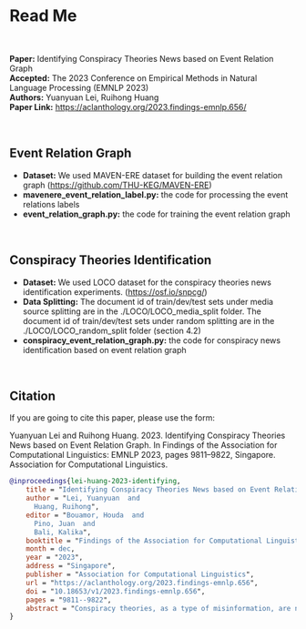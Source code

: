 # Read Me

<br/>

**Paper:** Identifying Conspiracy Theories News based on Event Relation Graph<br/>
**Accepted:** The 2023 Conference on Empirical Methods in Natural Language Processing (EMNLP 2023)<br/>
**Authors:** Yuanyuan Lei, Ruihong Huang<br/>
**Paper Link:** https://aclanthology.org/2023.findings-emnlp.656/

<br/>

## Event Relation Graph
* **Dataset:** We used MAVEN-ERE dataset for building the event relation graph (https://github.com/THU-KEG/MAVEN-ERE)<br/>
* **mavenere_event_relation_label.py:** the code for processing the event relations labels<br/>
* **event_relation_graph.py:** the code for training the event relation graph

<br/>

## Conspiracy Theories Identification
* **Dataset:** We used LOCO dataset for the conspiracy theories news identification experiments. (https://osf.io/snpcg/)<br/>
* **Data Splitting:** The document id of train/dev/test sets under media source splitting are in the ./LOCO/LOCO_media_split folder. The document id of train/dev/test sets under random splitting are in the ./LOCO/LOCO_random_split folder (section 4.2)<br/>
* **conspiracy_event_relation_graph.py:** the code for conspiracy news identification based on event relation graph

<br/>

## Citation

If you are going to cite this paper, please use the form:

Yuanyuan Lei and Ruihong Huang. 2023. Identifying Conspiracy Theories News based on Event Relation Graph. In Findings of the Association for Computational Linguistics: EMNLP 2023, pages 9811–9822, Singapore. Association for Computational Linguistics.

```bibtex
@inproceedings{lei-huang-2023-identifying,
    title = "Identifying Conspiracy Theories News based on Event Relation Graph",
    author = "Lei, Yuanyuan  and
      Huang, Ruihong",
    editor = "Bouamor, Houda  and
      Pino, Juan  and
      Bali, Kalika",
    booktitle = "Findings of the Association for Computational Linguistics: EMNLP 2023",
    month = dec,
    year = "2023",
    address = "Singapore",
    publisher = "Association for Computational Linguistics",
    url = "https://aclanthology.org/2023.findings-emnlp.656",
    doi = "10.18653/v1/2023.findings-emnlp.656",
    pages = "9811--9822",
    abstract = "Conspiracy theories, as a type of misinformation, are narratives that explains an event or situation in an irrational or malicious manner. While most previous work examined conspiracy theory in social media short texts, limited attention was put on such misinformation in long news documents. In this paper, we aim to identify whether a news article contains conspiracy theories. We observe that a conspiracy story can be made up by mixing uncorrelated events together, or by presenting an unusual distribution of relations between events. Achieving a contextualized understanding of events in a story is essential for detecting conspiracy theories. Thus, we propose to incorporate an event relation graph for each article, in which events are nodes, and four common types of event relations, coreference, temporal, causal, and subevent relations, are considered as edges. Then, we integrate the event relation graph into conspiracy theory identification in two ways: an event-aware language model is developed to augment the basic language model with the knowledge of events and event relations via soft labels; further, a heterogeneous graph attention network is designed to derive a graph embedding based on hard labels. Experiments on a large benchmark dataset show that our approach based on event relation graph improves both precision and recall of conspiracy theory identification, and generalizes well for new unseen media sources.",
}
```

<br/>




